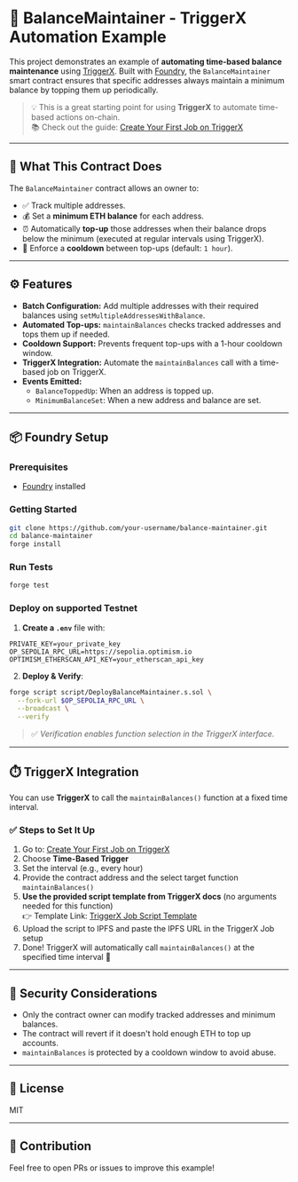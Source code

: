 # 🔄 BalanceMaintainer - TriggerX Automation Example

This project demonstrates an example of **automating time-based balance maintenance** using [TriggerX](https://www.triggerx.network/). Built with [Foundry](https://book.getfoundry.sh/), the `BalanceMaintainer` smart contract ensures that specific addresses always maintain a minimum balance by topping them up periodically.

> 💡 This is a great starting point for using **TriggerX** to automate time-based actions on-chain.  
> 📚 Check out the guide: [Create Your First Job on TriggerX](https://triggerx.gitbook.io/triggerx-docs/create-your-first-job)

---

## 🧠 What This Contract Does

The `BalanceMaintainer` contract allows an owner to:

- ✅ Track multiple addresses.
- 💰 Set a **minimum ETH balance** for each address.
- ⏰ Automatically **top-up** those addresses when their balance drops below the minimum (executed at regular intervals using TriggerX).
- 🔁 Enforce a **cooldown** between top-ups (default: `1 hour`).

---

## ⚙️ Features

- **Batch Configuration:** Add multiple addresses with their required balances using `setMultipleAddressesWithBalance`.
- **Automated Top-ups:** `maintainBalances` checks tracked addresses and tops them up if needed.
- **Cooldown Support:** Prevents frequent top-ups with a 1-hour cooldown window.
- **TriggerX Integration:** Automate the `maintainBalances` call with a time-based job on TriggerX.
- **Events Emitted:**
  - `BalanceToppedUp`: When an address is topped up.
  - `MinimumBalanceSet`: When a new address and balance are set.

---

## 📦 Foundry Setup

### Prerequisites

- [Foundry](https://book.getfoundry.sh/getting-started/installation) installed

### Getting Started

```bash
git clone https://github.com/your-username/balance-maintainer.git
cd balance-maintainer
forge install
```

### Run Tests

```bash
forge test
```

### Deploy on supported Testnet

1. **Create a `.env`** file with:

```env
PRIVATE_KEY=your_private_key
OP_SEPOLIA_RPC_URL=https://sepolia.optimism.io
OPTIMISM_ETHERSCAN_API_KEY=your_etherscan_api_key
```

2. **Deploy & Verify**:

```bash
forge script script/DeployBalanceMaintainer.s.sol \
  --fork-url $OP_SEPOLIA_RPC_URL \
  --broadcast \
  --verify
```

> ✅ *Verification enables function selection in the TriggerX interface.*

---

## ⏱️ TriggerX Integration

You can use **TriggerX** to call the `maintainBalances()` function at a fixed time interval.

### ✅ Steps to Set It Up

1. Go to: [Create Your First Job on TriggerX](https://triggerx.gitbook.io/triggerx-docs/create-your-first-job)
2. Choose **Time-Based Trigger**
3. Set the interval (e.g., every hour)
4. Provide the contract address and the select target function `maintainBalances()`  
5. **Use the provided script template from TriggerX docs** (no arguments needed for this function)  
   👉 Template Link: [TriggerX Job Script Template](https://triggerx.gitbook.io/triggerx-docs/create-your-first-job#template)
6. Upload the script to IPFS and paste the IPFS URL in the TriggerX Job setup
7. Done! TriggerX will automatically call `maintainBalances()` at the specified time interval 🎯

---

## 🔐 Security Considerations

- Only the contract owner can modify tracked addresses and minimum balances.
- The contract will revert if it doesn't hold enough ETH to top up accounts.
- `maintainBalances` is protected by a cooldown window to avoid abuse.

---

## 📜 License

MIT

---

## 🙌 Contribution

Feel free to open PRs or issues to improve this example!

